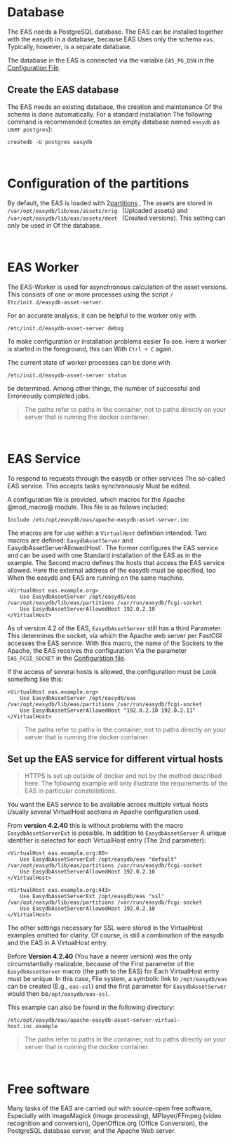 Database
=========

The EAS needs a PostgreSQL database.
The EAS can be installed together with the easydb in a database, because EAS
Uses only the schema `eas`. Typically, however, is a separate database.

The database in the EAS is connected via the variable `EAS_PG_DSN` in the
[Configuration File](/sysadmin/eas/conf/conf.md).

Create the EAS database
-------------------------

The EAS needs an existing database, the creation and maintenance
Of the schema is done automatically. For a standard installation
The following command is recommended (creates an empty database named `easydb` as user` postgres`):

    createdb -U postgres easydb

&nbsp;

Configuration of the partitions
=============================

By default, the EAS is loaded with 2[partitions](/sysadmin/eas/partitions/partitions.md)
, The assets are stored in `/var/opt/easydb/lib/eas/assets/orig `
(Uploaded assets) and `/var/opt/easydb/lib/eas/assets/dest `
(Created versions). This setting can only be used in
Of the database.

&nbsp;

EAS Worker
==========

The EAS-Worker is used for asynchronous calculation of the asset versions.
This consists of one or more processes using the script
`/ Etc/init.d/easydb-asset-server`.

For an accurate analysis, it can be helpful to the worker only with

    /etc/init.d/easydb-asset-server debug

To make configuration or installation problems easier
To see. Here a worker is started in the foreground, this can
With `Ctrl + C` again.

The current state of worker processes can be done with

    /etc/init.d/easydb-asset-server status

be determined. Among other things, the number of successful and
Erroneously completed jobs.

> The paths refer to paths in the container, not to paths directly on your server that is running the docker container.

&nbsp;

EAS Service
===========

To respond to requests through the easydb or other services
The so-called EAS service. This accepts tasks synchronously
Must be edited.

A configuration file is provided, which macros for the
Apache @mod_macro@ module. This file is as follows
included:

    Include /etc/opt/easydb/eas/apache-easydb-asset-server.inc

The macros are for use within a `VirtualHost` definition
intended. Two macros are defined: `EasydbAssetServer` and`
`EasydbAssetServerAllowedHost`. The former configures the
EAS service and can be used with one
Standard installation of the EAS as in the example. The
Second macro defines the hosts that access the EAS service
allowed. Here the external address of the easydb must be specified, too
When the easydb and EAS are running on the same machine.

    <VirtualHost eas.example.org>
        Use EasydbAssetServer /opt/easydb/eas /var/opt/easydb/lib/eas/partitions /var/run/easydb/fcgi-socket
        Use EasydbAssetServerAllowedHost 192.0.2.10
    </VirtualHost>


As of version 4.2 of the EAS, `EasydbAssetServer` still has a third
Parameter. This determines the socket, via which the Apache web server per
FastCGI accesses the EAS service. With this macro, the name of the
Sockets to the Apache, the EAS receives the configuration
Via the parameter `EAS_FCGI_SOCKET` in the
[Configuration file](./conf/conf.md).

If the access of several hosts is allowed, the configuration must be
Look something like this:

    <VirtualHost eas.example.org>
        Use EasydbAssetServer /opt/easydb/eas /var/opt/easydb/lib/eas/partitions /var/run/easydb/fcgi-socket
        Use EasydbAssetServerAllowedHost "192.0.2.10 192.0.2.11"
    </VirtualHost>

> The paths refer to paths in the container, not to paths directly on your server that is running the docker container.

Set up the EAS service for different virtual hosts
------------------------------------------------------------

> HTTPS is set up outside of docker and not by the method described here. The following example will only illustrate the requirements of the EAS in particular constellations.

You want the EAS service to be available across multiple virtual hosts
Usually several VirtualHost sections in Apache configuration
used.

From **version 4.2.40** this is without problems with the macro
`EasydbAssetServerExt` is possible. In addition to `EasydbAssetServer`
A unique identifier is selected for each VirtualHost entry
(The 2nd parameter):

~~~~
<VirtualHost eas.example.org:80>
    Use EasydbAssetServerExt /opt/easydb/eas "default" /var/opt/easydb/lib/eas/partitions /var/run/easydb/fcgi-socket
    Use EasydbAssetServerAllowedHost 192.0.2.10
</VirtualHost>

<VirtualHost eas.example.org:443>
    Use EasydbAssetServerExt /opt/easydb/eas "ssl" /var/opt/easydb/lib/eas/partitions /var/run/easydb/fcgi-socket
    Use EasydbAssetServerAllowedHost 192.0.2.10
</VirtualHost>
~~~~

The other settings necessary for SSL were stored in the
VirtualHost examples omitted for clarity.
Of course, is still a combination of the easydb and the EAS in
A VirtualHost entry.

Before **Version 4.2.40** (You have a newer version) was the only circumstantially realizable, because of the
First parameter of the `EasydbAssetServer` macro (the path to the EAS) for
Each VirtualHost entry must be unique. In this case,
File system, a symbolic link to `/opt/easydb/eas` can be created
(E.g., `eas-ssl`) and the first parameter for
`EasydbAssetServer` would then be`/opt/easydb/eas-ssl`.

This example can also be found in the following directory:

    /etc/opt/easydb/eas/apache-easydb-asset-server-virtual-host.inc.example

> The paths refer to paths in the container, not to paths directly on your server that is running the docker container.

&nbsp;

Free software
==============

Many tasks of the EAS are carried out with source-open free software,
Especially with ImageMagick (image processing), MPlayer/FFmpeg (video recognition and conversion),
OpenOffice.org (Office Conversion), the PostgreSQL database server, and the Apache Web server.